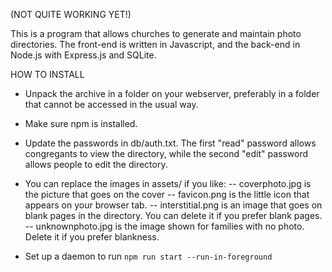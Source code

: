 (NOT QUITE WORKING YET!)

This is a program that allows churches to generate and maintain photo
directories.  The front-end is written in Javascript, and the back-end
in Node.js with Express.js and SQLite.

HOW TO INSTALL
- Unpack the archive in a folder on your webserver, preferably in a
folder that cannot be accessed in the usual way.
- Make sure npm is installed.
- Update the passwords in db/auth.txt.  The first "read" password allows
congregants to view the directory, while the second "edit" password
allows people to edit the directory.

- You can replace the images in assets/ if you like:
-- coverphoto.jpg is the picture that goes on the cover
-- favicon.png is the little icon that appears on your browser tab.
-- interstitial.png is an image that goes on blank pages in the directory. You can delete it if you prefer blank pages.
-- unknownphoto.jpg is the image shown for families with no photo. Delete it if you prefer blankness.

- Set up a daemon to run `npm run start --run-in-foreground`

